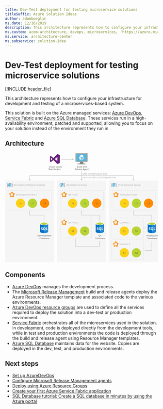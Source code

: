 ```yaml
---
title: Dev-Test deployment for testing microservice solutions
titleSuffix: Azure Solution Ideas
author: adamboeglin
ms.date: 12/16/2019
description: This architecture represents how to configure your infrastructure for development and testing of a microservices-based system.
ms.custom: acom-architecture, devops, microservices, 'https://azure.microsoft.com/solutions/architecture/dev-test-microservice/'
ms.service: architecture-center
ms.subservice: solution-idea
---
```


# Dev-Test deployment for testing microservice solutions

[!INCLUDE [header_file](../header.md)]

This architecture represents how to configure your infrastructure for development and testing of a microservices-based system.

This solution is built on the Azure managed services: [Azure DevOps](https://azure.microsoft.com/services/devops), [Service Fabric](https://azure.microsoft.com/services/service-fabric) and [Azure SQL Database](https://azure.microsoft.com/services/sql-database). These services run in a high-availability environment, patched and supported, allowing you to focus on your solution instead of the environment they run in.

## Architecture

<!-- markdownlint-disable MD033 -->
<!-- cSpell:ignore viewbox segoe semibold dasharray linecap miterlimit tspan evenodd -->

<svg class="architecture-diagram" aria-labelledby="dev-test-microservice" height="591.775" viewbox="0 0 825.046 591.775"  xmlns="http://www.w3.org/2000/svg">
    <path fill="#ededed" opacity=".5" d="M280.048 150.108h265.376v441.667H280.048zM559.67 150.108h265.376v441.667H559.67z"/>
    <path fill="none" stroke="#b5b5b5" stroke-miterlimit="10" stroke-width="1.643" d="M303.888 35.631h60.759"/>
    <path fill="#b5b5b5" d="M363.448 39.726l7.093-4.095-7.093-4.096v8.191z"/>
    <path fill="#ededed" opacity=".5" d="M0 150.108h265.376v441.667H0z"/>
    <path fill="none" stroke="#b5b5b5" stroke-miterlimit="10" stroke-width="1.643" d="M132.688 144.712V123.65h559.67v21.062"/>
    <path fill="#b5b5b5" d="M136.783 143.514l-4.095 7.092-4.096-7.092h8.191zM688.263 143.514l4.095 7.092 4.096-7.092h-8.191z"/>
    <path fill="none" stroke="#b5b5b5" stroke-miterlimit="10" stroke-width="1.643" d="M510.333 476.825v28.955H378.76v-42.955M792.591 476.825v50.95h-38.855"/>
    <text fill="#5d5d5d" font-family="SegoeUI, Segoe UI" font-size="12" opacity=".5" transform="translate(417.371 117.651)">
        ARM Infrastructure and<tspan x="0" y="20">Service Fabric Code Deployment</tspan>
    </text>
    <path fill="none" stroke="#b5b5b5" stroke-miterlimit="10" stroke-width="1.643" d="M412.867 100.775v43.439"/>
    <path fill="#b5b5b5" d="M408.771 143.015l4.096 7.093 4.095-7.093h-8.191z"/>
    <g fill="none" stroke="#b5b5b5" stroke-miterlimit="10" stroke-width="1.643" opacity=".5">
        <path d="M810.736 306.951v3h-3"/>
        <path stroke-dasharray="6.159 6.159" d="M801.577 309.951H582.92"/>
        <path d="M579.841 309.951h-3v-3"/>
        <path stroke-dasharray="5.971 5.971" d="M576.841 300.979v-92.552"/>
        <path d="M576.841 205.441v-3h3"/>
        <path stroke-dasharray="6.159 6.159" d="M586 202.441h218.657"/>
        <path d="M807.736 202.441h3v3"/>
        <path stroke-dasharray="5.971 5.971" d="M810.736 211.412v92.553"/>
    </g>
    <circle cx="644.432" cy="272.873" fill="#fcd116" r="24.849"/>
    <text fill="#505050" font-family="SegoeUI, Segoe UI" font-size="12" transform="translate(638.4 277.915)">
        S1
    </text>
    <circle cx="709.42" cy="272.873" fill="#b8d432" r="24.849"/>
    <text fill="#505050" font-family="SegoeUI, Segoe UI" font-size="12" transform="translate(703.384 277.915)">
        S2
    </text>
    <circle cx="774.407" cy="272.873" fill="#ff8c00" r="24.849"/>
    <text fill="#505050" font-family="SegoeUI, Segoe UI" font-size="12" transform="translate(768.371 277.915)">
        S3
    </text>
    <g fill="none" stroke="#b5b5b5" stroke-miterlimit="10" stroke-width="1.643" opacity=".5">
        <path d="M531.126 306.951v3h-3"/>
        <path stroke-dasharray="6.159 6.159" d="M521.967 309.951H303.311"/>
        <path d="M300.231 309.951h-3v-3"/>
        <path stroke-dasharray="5.971 5.971" d="M297.231 300.979v-92.552"/>
        <path d="M297.231 205.441v-3h3"/>
        <path stroke-dasharray="6.159 6.159" d="M306.39 202.441h218.657"/>
        <path d="M528.126 202.441h3v3"/>
        <path stroke-dasharray="5.971 5.971" d="M531.126 211.412v92.553"/>
    </g>
    <circle cx="364.823" cy="272.873" fill="#fcd116" r="24.849"/>
    <text fill="#505050" font-family="SegoeUI, Segoe UI" font-size="12" transform="translate(358.791 277.915)">
        S1
    </text>
    <circle cx="429.81" cy="272.873" fill="#b8d432" r="24.849"/>
    <text fill="#505050" font-family="SegoeUI, Segoe UI" font-size="12" transform="translate(423.774 277.915)">
        S2
    </text>
    <circle cx="494.797" cy="272.873" fill="#ff8c00" r="24.849"/>
    <text fill="#505050" font-family="SegoeUI, Segoe UI" font-size="12" transform="translate(488.761 277.915)">
        S3
    </text>
    <g fill="none" stroke="#b5b5b5" stroke-miterlimit="10" stroke-width="1.643" opacity=".5">
        <path d="M467.126 456.951v3h-3"/>
        <path stroke-dasharray="6.07 6.07" d="M458.056 459.951h-154.79"/>
        <path d="M300.231 459.951h-3v-3"/>
        <path stroke-dasharray="5.971 5.971" d="M297.231 450.979v-92.552"/>
        <path d="M297.231 355.441v-3h3"/>
        <path stroke-dasharray="6.07 6.07" d="M306.301 352.441h154.79"/>
        <path d="M464.126 352.441h3v3"/>
        <path stroke-dasharray="5.971 5.971" d="M467.126 361.412v92.553"/>
    </g>
    <circle cx="364.823" cy="422.873" fill="#fcd116" r="24.849"/>
    <text fill="#505050" font-family="SegoeUI, Segoe UI" font-size="12" transform="translate(358.791 427.915)">
        S1
    </text>
    <circle cx="429.81" cy="422.873" fill="#b8d432" r="24.849"/>
    <text fill="#505050" font-family="SegoeUI, Segoe UI" font-size="12" transform="translate(423.774 427.915)">
        S2
    </text>
    <g fill="none" stroke="#b5b5b5" stroke-miterlimit="10" stroke-width="1.643" opacity=".5">
        <path d="M745.965 456.951v3h-3"/>
        <path stroke-dasharray="6.07 6.07" d="M736.895 459.951h-154.79"/>
        <path d="M579.07 459.951h-3v-3"/>
        <path stroke-dasharray="5.971 5.971" d="M576.07 450.979v-92.552"/>
        <path d="M576.07 355.441v-3h3"/>
        <path stroke-dasharray="6.07 6.07" d="M585.14 352.441h154.79"/>
        <path d="M742.965 352.441h3v3"/>
        <path stroke-dasharray="5.971 5.971" d="M745.965 361.412v92.553"/>
    </g>
    <circle cx="643.661" cy="422.873" fill="#fcd116" r="24.849"/>
    <text fill="#505050" font-family="SegoeUI, Segoe UI" font-size="12" transform="translate(637.629 427.915)">
        S1
    </text>
    <circle cx="708.649" cy="422.873" fill="#b8d432" r="24.849"/>
    <text fill="#505050" font-family="SegoeUI, Segoe UI" font-size="12" transform="translate(702.613 427.915)">
        S2
    </text>
    <g fill="none" stroke="#b5b5b5" stroke-miterlimit="10" stroke-width="1.643" opacity=".5">
        <path d="M745.965 574.529v3h-3"/>
        <path stroke-dasharray="6.07 6.07" d="M736.895 577.529h-154.79"/>
        <path d="M579.07 577.529h-3v-3"/>
        <path stroke-dasharray="5.971 5.971" d="M576.07 568.558v-92.552"/>
        <path d="M576.07 473.02v-3h3"/>
        <path stroke-dasharray="6.07 6.07" d="M585.14 470.02h154.79"/>
        <path d="M742.965 470.02h3v3"/>
        <path stroke-dasharray="5.971 5.971" d="M745.965 478.991v92.553"/>
    </g>
    <circle cx="643.661" cy="540.452" fill="#fcd116" r="24.849"/>
    <text fill="#505050" font-family="SegoeUI, Segoe UI" font-size="12" transform="translate(637.629 545.494)">
        S1
    </text>
    <circle cx="708.649" cy="540.452" fill="#b8d432" r="24.849"/>
    <text fill="#505050" font-family="SegoeUI, Segoe UI" font-size="12" transform="translate(702.613 545.494)">
        S2
    </text>
    <g fill="none" stroke="#b5b5b5" stroke-miterlimit="10" stroke-width="1.643" opacity=".5">
        <path d="M249.517 306.951v3h-3"/>
        <path stroke-dasharray="6.159 6.159" d="M240.357 309.951H21.701"/>
        <path d="M18.621 309.951h-3v-3"/>
        <path stroke-dasharray="5.971 5.971" d="M15.621 300.979v-92.552"/>
        <path d="M15.621 205.441v-3h3"/>
        <path stroke-dasharray="6.159 6.159" d="M24.781 202.441h218.656"/>
        <path d="M246.517 202.441h3v3"/>
        <path stroke-dasharray="5.971 5.971" d="M249.517 211.412v92.553"/>
    </g>
    <circle cx="83.213" cy="272.873" fill="#fcd116" r="24.849"/>
    <text fill="#505050" font-family="SegoeUI, Segoe UI" font-size="12" transform="translate(77.181 277.915)">
        S1
    </text>
    <circle cx="148.2" cy="272.873" fill="#b8d432" r="24.849"/>
    <text fill="#505050" font-family="SegoeUI, Segoe UI" font-size="12" transform="translate(142.164 277.915)">
        S2
    </text>
    <circle cx="213.187" cy="272.873" fill="#ff8c00" r="24.849"/>
    <text fill="#505050" font-family="SegoeUI, Segoe UI" font-size="12" transform="translate(207.151 277.915)">
        S3
    </text>
    <path fill="none" stroke="#b5b5b5" stroke-miterlimit="10" stroke-width="1.643" d="M132.044 312.086v24.998h78.27v28.741M413.066 312.086v24.998h98.27v28.741M694.087 312.086v24.998h98.271v28.741M745.965 405.379h17.771"/>
    <g>
        <text fill="#5d5d5d" font-family="SegoeUI, Segoe UI" font-size="12" transform="translate(236.464 79.655)">
            Visual Studio<tspan letter-spacing="-.098em" x="-2.558" y="14.4">Team Services</tspan>
        </text>
        <path d="M268.022 34.076l14.214-11v21.996zm-20.651 8.046V26.03l8.046 8.046zm34.865-34.865l-21.187 21.187-13.677-10.459-5.364 2.682v26.818l5.364 2.682 13.678-10.459 21.187 21.187 13.409-5.364v-42.91z" fill="#68217a"/>
    </g>
    <g>
        <text fill="#5d5d5d" font-family="SegoeUI, Segoe UI" font-size="12" transform="translate(388.172 79.655)">
            Build and<tspan letter-spacing="-.029em" x="-12.592" y="14.4">Release Agent</tspan>
        </text>
        <path d="M422.363 49.911h-18.016c2.165 7.643-.743 8.739-13.483 8.739v4h43.32v-4c-12.74 0-13.989-1.092-11.821-8.739" fill="#7a7a7a"/>
        <path d="M441.648 1.5H383a3.747 3.747 0 00-3.6 3.773v40.9a3.726 3.726 0 003.6 3.741h58.652a4.094 4.094 0 004-3.741v-40.9a4.109 4.109 0 00-4-3.773" fill="#a0a1a2"/>
        <path d="M441.689 1.5H383a3.746 3.746 0 00-3.6 3.773v40.9a3.727 3.727 0 003.6 3.742h1.4z" fill="#fff" opacity=".2" style="isolation:isolate"/>
        <path fill="#59b4d9" d="M440.479 6.599v38.217h-56.062V6.599h56.062z"/>
        <path fill="#59b4d9" d="M384.417 44.816h.077V6.6l51.255-.077h.002l-51.334.077v38.216z"/>
        <path fill="#a0a1a2" d="M390.864 58.649h43.32v4.003h-43.32z"/>
        <path d="M413.209 4.276a.94.94 0 11-.941-.941.941.941 0 01.941.941" fill="#b8d432"/>
        <path d="M413.246 24.549a.368.368 0 01-.178-.05L401.4 17.764a.359.359 0 01-.175-.306.353.353 0 01.175-.3l11.6-6.69a.355.355 0 01.349 0l11.67 6.737a.354.354 0 010 .61L413.425 24.5a.357.357 0 01-.179.05" fill="#fff"/>
        <path d="M411.57 40.916a.333.333 0 01-.178-.048l-11.632-6.712a.345.345 0 01-.18-.306V20.379a.358.358 0 01.535-.306l11.63 6.71a.37.37 0 01.172.309v13.471a.36.36 0 01-.172.306.371.371 0 01-.176.048" fill="#fff" opacity=".7" style="isolation:isolate"/>
        <path d="M414.863 40.916a.381.381 0 01-.183-.048.359.359 0 01-.171-.306V27.176a.366.366 0 01.171-.306l11.63-6.71a.345.345 0 01.35 0 .349.349 0 01.179.3v13.39a.346.346 0 01-.179.306l-11.626 6.713a.313.313 0 01-.171.048" fill="#fff" opacity=".4" style="isolation:isolate"/>
    </g>
    <g>
        <text fill="#5d5d5d" font-family="SegoeUI, Segoe UI" font-size="12" opacity=".5" transform="translate(46.642 179.128)">
            Development Resource Group
        </text>
        <path d="M25.761 173.849a.233.233 0 01-.12-.035l-8-4.614a.242.242 0 01-.121-.211.238.238 0 01.121-.208l7.949-4.581a.246.246 0 01.24 0l8 4.617a.242.242 0 010 .418l-7.946 4.583a.238.238 0 01-.121.034" fill="#3999c6"/>
        <path d="M24.612 185.066a.241.241 0 01-.123-.032l-7.97-4.6a.237.237 0 01-.123-.21v-9.231a.245.245 0 01.123-.211.252.252 0 01.243 0l7.969 4.6a.245.245 0 01.118.21v9.233a.238.238 0 01-.238.242M26.867 185.066a.257.257 0 01-.123-.032.241.241 0 01-.12-.21v-9.173a.246.246 0 01.12-.21l7.968-4.6a.249.249 0 01.243 0 .246.246 0 01.12.209v9.173a.243.243 0 01-.12.21l-7.971 4.6a.218.218 0 01-.118.032" fill="#59b4d9"/>
        <path d="M26.867 185.066a.257.257 0 01-.123-.032.241.241 0 01-.12-.21v-9.173a.246.246 0 01.12-.21l7.968-4.6a.249.249 0 01.243 0 .246.246 0 01.12.209v9.173a.243.243 0 01-.12.21l-7.971 4.6a.218.218 0 01-.118.032" fill="#fff" opacity=".5" style="isolation:isolate"/>
        <path d="M17.343 186.091a.788.788 0 01-.395-.106l-3.72-2.148a2.288 2.288 0 01-1.08-1.871V168.29a2.286 2.286 0 011.08-1.87l3.72-2.148a.791.791 0 01.791 1.369l-3.72 2.148a.761.761 0 00-.289.5v13.677a.759.759 0 00.289.5l3.72 2.148a.791.791 0 01-.4 1.476zM34.129 164.165a.788.788 0 01.395.106l3.72 2.148a2.288 2.288 0 011.08 1.871v13.677a2.286 2.286 0 01-1.08 1.87l-3.72 2.148a.791.791 0 11-.791-1.369l3.72-2.148a.761.761 0 00.289-.5V168.29a.759.759 0 00-.289-.5l-3.72-2.148a.791.791 0 01.4-1.476z" fill="#7a7a7a"/>
    </g>
    <g>
        <text fill="#5d5d5d" font-family="SegoeUI, Segoe UI" font-size="12" opacity=".5" transform="translate(331.431 179.128)">
            QA Resource Group
        </text>
        <path d="M308.778 173.849a.233.233 0 01-.12-.035l-8-4.614a.242.242 0 01-.121-.211.238.238 0 01.121-.208l7.944-4.584a.246.246 0 01.24 0l8 4.617a.242.242 0 010 .418l-7.946 4.583a.238.238 0 01-.121.034" fill="#3999c6"/>
        <path d="M307.629 185.066a.241.241 0 01-.123-.032l-7.97-4.6a.237.237 0 01-.123-.21v-9.231a.245.245 0 01.123-.211.252.252 0 01.243 0l7.969 4.6a.245.245 0 01.118.21v9.233a.238.238 0 01-.238.242M309.884 185.066a.257.257 0 01-.123-.032.241.241 0 01-.12-.21v-9.173a.246.246 0 01.12-.21l7.968-4.6a.249.249 0 01.243 0 .246.246 0 01.12.209v9.173a.243.243 0 01-.12.21l-7.971 4.6a.218.218 0 01-.118.032" fill="#59b4d9"/>
        <path d="M309.884 185.066a.257.257 0 01-.123-.032.241.241 0 01-.12-.21v-9.173a.246.246 0 01.12-.21l7.968-4.6a.249.249 0 01.243 0 .246.246 0 01.12.209v9.173a.243.243 0 01-.12.21l-7.971 4.6a.218.218 0 01-.118.032" fill="#fff" opacity=".5" style="isolation:isolate"/>
        <path d="M300.36 186.091a.788.788 0 01-.395-.106l-3.72-2.148a2.288 2.288 0 01-1.08-1.871V168.29a2.286 2.286 0 011.08-1.87l3.72-2.148a.791.791 0 01.791 1.369l-3.72 2.148a.761.761 0 00-.289.5v13.677a.759.759 0 00.289.5l3.72 2.148a.791.791 0 01-.4 1.476zM317.145 164.165a.788.788 0 01.395.106l3.72 2.148a2.288 2.288 0 011.08 1.871v13.677a2.286 2.286 0 01-1.08 1.87l-3.72 2.148a.791.791 0 11-.791-1.369l3.72-2.148a.761.761 0 00.289-.5V168.29a.759.759 0 00-.289-.5l-3.72-2.148a.791.791 0 01.4-1.476z" fill="#7a7a7a"/>
    </g>
    <g>
        <text fill="#5d5d5d" font-family="SegoeUI, Segoe UI" font-size="12" opacity=".5" transform="translate(610.437 179.128)">
            Prod Resource Group
        </text>
        <path d="M587.991 173.849a.233.233 0 01-.12-.035l-8-4.614a.242.242 0 01-.121-.211.238.238 0 01.121-.208l7.944-4.584a.246.246 0 01.24 0l8 4.617a.242.242 0 010 .418l-7.946 4.583a.238.238 0 01-.121.034" fill="#3999c6"/>
        <path d="M586.841 185.066a.241.241 0 01-.123-.032l-7.97-4.6a.237.237 0 01-.123-.21v-9.231a.245.245 0 01.123-.211.252.252 0 01.243 0l7.969 4.6a.245.245 0 01.118.21v9.233a.238.238 0 01-.238.242M589.1 185.066a.257.257 0 01-.123-.032.241.241 0 01-.12-.21v-9.173a.246.246 0 01.12-.21l7.968-4.6a.249.249 0 01.243 0 .246.246 0 01.12.209v9.173a.243.243 0 01-.12.21l-7.971 4.6a.218.218 0 01-.118.032" fill="#59b4d9"/>
        <path d="M589.1 185.066a.257.257 0 01-.123-.032.241.241 0 01-.12-.21v-9.173a.246.246 0 01.12-.21l7.968-4.6a.249.249 0 01.243 0 .246.246 0 01.12.209v9.173a.243.243 0 01-.12.21l-7.971 4.6a.218.218 0 01-.118.032" fill="#fff" opacity=".5" style="isolation:isolate"/>
        <path d="M579.572 186.091a.788.788 0 01-.395-.106l-3.72-2.148a2.288 2.288 0 01-1.08-1.871V168.29a2.286 2.286 0 011.08-1.87l3.72-2.148a.791.791 0 01.791 1.369l-3.72 2.148a.761.761 0 00-.289.5v13.677a.759.759 0 00.289.5l3.72 2.148a.791.791 0 01-.4 1.476zM596.358 164.165a.788.788 0 01.395.106l3.72 2.148a2.288 2.288 0 011.08 1.871v13.677a2.286 2.286 0 01-1.08 1.87l-3.72 2.148a.791.791 0 01-.791-1.369l3.72-2.148a.761.761 0 00.289-.5V168.29a.759.759 0 00-.289-.5l-3.72-2.148a.791.791 0 01.4-1.476z" fill="#7a7a7a"/>
    </g>
    <g>
        <path d="M187.993 383.161v43c0 4.465 9.994 8.085 22.321 8.085v-51.09z" fill="#0072c6"/>
        <path d="M210.008 434.249h.306c12.327 0 22.321-3.618 22.321-8.084v-43h-22.627z" fill="#0072c6"/>
        <path d="M210.008 434.249h.306c12.327 0 22.321-3.618 22.321-8.084v-43h-22.627z" fill="#fff" opacity=".15" style="isolation:isolate"/>
        <path d="M232.636 383.161c0 4.465-9.994 8.084-22.321 8.084s-22.321-3.619-22.321-8.084 9.994-8.084 22.321-8.084 22.321 3.619 22.321 8.084" fill="#fff"/>
        <path d="M228.072 382.695c0 2.947-7.95 5.334-17.758 5.334s-17.759-2.387-17.759-5.334 7.952-5.334 17.759-5.334 17.758 2.388 17.758 5.334" fill="#7fba00"/>
        <path d="M224.352 385.954c2.325-.9 3.722-2.03 3.722-3.257 0-2.947-7.95-5.335-17.759-5.335s-17.758 2.388-17.758 5.335c0 1.227 1.4 2.356 3.722 3.257 3.246-1.26 8.32-2.073 14.036-2.073s10.788.813 14.037 2.073" fill="#b8d432"/>
        <path d="M203.225 413.012a3.666 3.666 0 01-1.454 3.1 6.52 6.52 0 01-4.017 1.1 7.641 7.641 0 01-3.645-.786v-3.144a5.624 5.624 0 003.723 1.435 2.533 2.533 0 001.518-.393 1.23 1.23 0 00.536-1.042 1.458 1.458 0 00-.516-1.11 9.475 9.475 0 00-2.1-1.218q-3.223-1.511-3.223-4.125a3.724 3.724 0 011.405-3.04 5.732 5.732 0 013.732-1.144 9.325 9.325 0 013.419.541v2.937a5.572 5.572 0 00-3.242-.982 2.4 2.4 0 00-1.443.387 1.222 1.222 0 00-.53 1.036 1.48 1.48 0 00.428 1.1 6.913 6.913 0 001.753 1.056 8.686 8.686 0 012.815 1.9 3.531 3.531 0 01.841 2.392zM218.382 409.83a8.037 8.037 0 01-1.13 4.312 6.03 6.03 0 01-3.182 2.564l4.086 3.782h-4.126l-2.918-3.271a6.841 6.841 0 01-3.385-.992 6.217 6.217 0 01-2.327-2.525 7.763 7.763 0 01-.821-3.581 8.37 8.37 0 01.888-3.9 6.315 6.315 0 012.5-2.638 7.3 7.3 0 013.694-.923 6.8 6.8 0 013.482.894 6.1 6.1 0 012.387 2.544 8.041 8.041 0 01.852 3.734zm-3.339.177a5.511 5.511 0 00-.934-3.385 3.021 3.021 0 00-2.554-1.243 3.207 3.207 0 00-2.643 1.247 6.063 6.063 0 00-.02 6.615 3.126 3.126 0 002.583 1.233 3.168 3.168 0 002.6-1.193 5.063 5.063 0 00.967-3.274zM229.099 416.972h-8.389v-14.086h3.172v11.512h5.217v2.574z" fill="#fff"/>
        <text fill="#5d5d5d" font-family="SegoeUI, Segoe UI" font-size="12" transform="translate(174.894 451.739)">
            Development<tspan x="10.978" y="14.4">Database</tspan>
        </text>
    </g>
    <g>
        <path d="M489.015 383.161v43c0 4.465 9.994 8.085 22.321 8.085v-51.09z" fill="#0072c6"/>
        <path d="M511.03 434.249h.306c12.327 0 22.321-3.618 22.321-8.084v-43H511.03z" fill="#0072c6"/>
        <path d="M511.03 434.249h.306c12.327 0 22.321-3.618 22.321-8.084v-43H511.03z" fill="#fff" opacity=".15" style="isolation:isolate"/>
        <path d="M533.657 383.161c0 4.465-9.994 8.084-22.321 8.084s-22.321-3.619-22.321-8.084 9.994-8.084 22.321-8.084 22.321 3.619 22.321 8.084" fill="#fff"/>
        <path d="M529.094 382.695c0 2.947-7.95 5.334-17.758 5.334s-17.759-2.387-17.759-5.334 7.952-5.334 17.759-5.334 17.758 2.388 17.758 5.334" fill="#7fba00"/>
        <path d="M525.373 385.954c2.325-.9 3.722-2.03 3.722-3.257 0-2.947-7.95-5.335-17.759-5.335s-17.758 2.388-17.758 5.335c0 1.227 1.4 2.356 3.722 3.257 3.246-1.26 8.32-2.073 14.036-2.073s10.788.813 14.037 2.073" fill="#b8d432"/>
        <path d="M504.247 413.012a3.666 3.666 0 01-1.454 3.1 6.52 6.52 0 01-4.017 1.1 7.641 7.641 0 01-3.645-.786v-3.144a5.624 5.624 0 003.723 1.435 2.533 2.533 0 001.518-.393 1.23 1.23 0 00.536-1.042 1.458 1.458 0 00-.516-1.11 9.475 9.475 0 00-2.1-1.218q-3.223-1.511-3.223-4.125a3.724 3.724 0 011.405-3.04 5.732 5.732 0 013.732-1.144 9.325 9.325 0 013.419.541v2.937a5.572 5.572 0 00-3.242-.982 2.4 2.4 0 00-1.443.387 1.222 1.222 0 00-.53 1.036 1.48 1.48 0 00.428 1.1 6.913 6.913 0 001.753 1.056 8.686 8.686 0 012.815 1.9 3.531 3.531 0 01.841 2.392zM519.4 409.83a8.037 8.037 0 01-1.13 4.312 6.03 6.03 0 01-3.182 2.564l4.086 3.782h-4.125l-2.918-3.271a6.841 6.841 0 01-3.385-.992 6.217 6.217 0 01-2.328-2.529 7.763 7.763 0 01-.821-3.581 8.37 8.37 0 01.888-3.9 6.315 6.315 0 012.5-2.638 7.3 7.3 0 013.694-.923 6.8 6.8 0 013.482.894 6.1 6.1 0 012.387 2.544 8.041 8.041 0 01.852 3.738zm-3.339.177a5.511 5.511 0 00-.934-3.385 3.021 3.021 0 00-2.554-1.243 3.207 3.207 0 00-2.643 1.247 6.063 6.063 0 00-.02 6.615 3.126 3.126 0 002.583 1.233 3.168 3.168 0 002.6-1.193 5.063 5.063 0 00.971-3.274zM530.12 416.972h-8.388v-14.086h3.172v11.512h5.216v2.574z" fill="#fff"/>
        <text fill="#5d5d5d" font-family="SegoeUI, Segoe UI" font-size="12" transform="translate(503.256 451.739)">
            QA<tspan x="-16.362" y="14.4">Database</tspan>
        </text>
    </g>
    <g>
        <path d="M770.037 383.161v43c0 4.465 9.994 8.085 22.321 8.085v-51.09z" fill="#0072c6"/>
        <path d="M792.052 434.249h.306c12.327 0 22.321-3.618 22.321-8.084v-43h-22.627z" fill="#0072c6"/>
        <path d="M792.052 434.249h.306c12.327 0 22.321-3.618 22.321-8.084v-43h-22.627z" fill="#fff" opacity=".15" style="isolation:isolate"/>
        <path d="M814.679 383.161c0 4.465-9.994 8.084-22.321 8.084s-22.321-3.619-22.321-8.084 9.994-8.084 22.321-8.084 22.321 3.619 22.321 8.084" fill="#fff"/>
        <path d="M810.115 382.695c0 2.947-7.95 5.334-17.758 5.334s-17.759-2.387-17.759-5.334 7.952-5.334 17.759-5.334 17.758 2.388 17.758 5.334" fill="#7fba00"/>
        <path d="M806.395 385.954c2.325-.9 3.722-2.03 3.722-3.257 0-2.947-7.95-5.335-17.759-5.335S774.6 379.75 774.6 382.7c0 1.227 1.4 2.356 3.722 3.257 3.246-1.26 8.32-2.073 14.036-2.073s10.788.813 14.037 2.073" fill="#b8d432"/>
        <path d="M785.268 413.012a3.666 3.666 0 01-1.454 3.1 6.52 6.52 0 01-4.017 1.1 7.641 7.641 0 01-3.645-.786v-3.144a5.624 5.624 0 003.723 1.435 2.533 2.533 0 001.518-.393 1.23 1.23 0 00.536-1.042 1.458 1.458 0 00-.516-1.11 9.475 9.475 0 00-2.1-1.218q-3.223-1.511-3.223-4.125a3.724 3.724 0 011.405-3.04 5.732 5.732 0 013.732-1.144 9.325 9.325 0 013.419.541v2.937a5.572 5.572 0 00-3.242-.982 2.4 2.4 0 00-1.443.387 1.222 1.222 0 00-.53 1.036 1.48 1.48 0 00.428 1.1 6.913 6.913 0 001.753 1.056 8.686 8.686 0 012.815 1.9 3.531 3.531 0 01.841 2.392zM800.425 409.83a8.037 8.037 0 01-1.13 4.312 6.03 6.03 0 01-3.182 2.564l4.086 3.782h-4.125l-2.918-3.271a6.841 6.841 0 01-3.385-.992 6.217 6.217 0 01-2.328-2.529 7.763 7.763 0 01-.821-3.581 8.37 8.37 0 01.888-3.9 6.315 6.315 0 012.5-2.638 7.3 7.3 0 013.694-.923 6.8 6.8 0 013.482.894 6.1 6.1 0 012.387 2.544 8.041 8.041 0 01.852 3.738zm-3.339.177a5.511 5.511 0 00-.934-3.385 3.021 3.021 0 00-2.554-1.243 3.207 3.207 0 00-2.643 1.247 6.063 6.063 0 00-.02 6.615 3.126 3.126 0 002.583 1.233 3.168 3.168 0 002.6-1.193 5.063 5.063 0 00.968-3.274zM811.142 416.972h-8.389v-14.086h3.173v11.512h5.216v2.574z" fill="#fff"/>
        <text fill="#5d5d5d" font-family="SegoeUI, Segoe UI" font-size="12" transform="translate(763.465 451.739)">
            Production<tspan x="4.45" y="14.4">Database</tspan>
        </text>
    </g>
    <g>
        <text fill="#5d5d5d" font-family="SegoeUI, Segoe UI" font-size="12" opacity=".5" transform="translate(58.218 230.767)">
            Development Host 1
        </text>
        <path d="M36.8 216.152l9.264 7.691-3.124 10.586H30.463l-2.945-10.569 9.285-7.708m0-3.279l-12.154 10.09 3.9 13.988h16.28l4.128-13.988-12.157-10.09z" fill="#dd5900"/>
        <path d="M36.805 210.587a4.586 4.586 0 11-4.586 4.587 4.587 4.587 0 014.586-4.587zM46.9 218.383a4.586 4.586 0 11-4.587 4.586 4.586 4.586 0 014.587-4.586zM43.455 230.767a4.586 4.586 0 11-4.586 4.586 4.586 4.586 0 014.586-4.586zM30.149 230.767a4.586 4.586 0 11-4.587 4.586 4.586 4.586 0 014.587-4.586zM26.716 218.383a4.586 4.586 0 11-4.587 4.587 4.586 4.586 0 014.587-4.587z" fill="#ff8c00"/>
        <path d="M30.967 239.866l1.869-8.229a4.59 4.59 0 00-3.378-.817l-1-3.6a4.587 4.587 0 002.434-6.152l2.919-2.423a4.585 4.585 0 001.765.95l2.028-8.934a4.54 4.54 0 00-.794-.07 4.588 4.588 0 00-4.386 5.926l-3.171 2.633a4.586 4.586 0 10-3.339 8.338l1.229 4.411a4.585 4.585 0 003.011 8.044 4.692 4.692 0 00.813-.077z" fill="#fff" opacity=".25" style="isolation:isolate"/>
    </g>
    <g>
        <text fill="#5d5d5d" font-family="SegoeUI, Segoe UI" font-size="12" opacity=".5" transform="translate(339.828 230.767)">
            QA Host 1
        </text>
        <path d="M318.413 216.152l9.264 7.691-3.124 10.586h-12.48l-2.945-10.569 9.285-7.708m0-3.279l-12.154 10.09 3.9 13.988h16.281l4.128-13.988-12.154-10.09z" fill="#dd5900"/>
        <path d="M318.415 210.587a4.586 4.586 0 11-4.586 4.587 4.587 4.587 0 014.586-4.587zM328.505 218.383a4.586 4.586 0 11-4.587 4.586 4.586 4.586 0 014.587-4.586zM325.065 230.767a4.586 4.586 0 11-4.586 4.586 4.586 4.586 0 014.586-4.586zM311.759 230.767a4.586 4.586 0 11-4.587 4.586 4.586 4.586 0 014.587-4.586zM308.325 218.383a4.586 4.586 0 11-4.587 4.587 4.586 4.586 0 014.587-4.587z" fill="#ff8c00"/>
        <path d="M312.577 239.866l1.869-8.229a4.59 4.59 0 00-3.378-.817l-1-3.6a4.587 4.587 0 002.434-6.152l2.919-2.423a4.585 4.585 0 001.765.95l2.028-8.934a4.54 4.54 0 00-.794-.07 4.588 4.588 0 00-4.386 5.926l-3.171 2.633a4.586 4.586 0 10-3.339 8.338l1.229 4.411a4.585 4.585 0 003.011 8.044 4.692 4.692 0 00.813-.077z" fill="#fff" opacity=".25" style="isolation:isolate"/>
    </g>
    <g>
        <text fill="#5d5d5d" font-family="SegoeUI, Segoe UI" font-size="12" opacity=".5" transform="translate(339.828 380.767)">
            QA Host 2
        </text>
        <path d="M318.413 366.152l9.264 7.691-3.124 10.586h-12.48l-2.945-10.569 9.285-7.708m0-3.279l-12.154 10.09 3.9 13.988h16.281l4.128-13.988-12.154-10.09z" fill="#dd5900"/>
        <path d="M318.415 360.587a4.586 4.586 0 11-4.586 4.587 4.587 4.587 0 014.586-4.587zM328.505 368.383a4.586 4.586 0 11-4.587 4.586 4.586 4.586 0 014.587-4.586zM325.065 380.767a4.586 4.586 0 11-4.586 4.586 4.586 4.586 0 014.586-4.586zM311.759 380.767a4.586 4.586 0 11-4.587 4.586 4.586 4.586 0 014.587-4.586zM308.325 368.383a4.586 4.586 0 11-4.587 4.587 4.586 4.586 0 014.587-4.587z" fill="#ff8c00"/>
        <path d="M312.577 389.866l1.869-8.229a4.59 4.59 0 00-3.378-.817l-1-3.6a4.587 4.587 0 002.434-6.152l2.919-2.423a4.585 4.585 0 001.765.95l2.028-8.934a4.54 4.54 0 00-.794-.07 4.588 4.588 0 00-4.386 5.926l-3.171 2.633a4.586 4.586 0 10-3.339 8.338l1.229 4.411a4.585 4.585 0 003.011 8.044 4.692 4.692 0 00.813-.077z" fill="#fff" opacity=".25" style="isolation:isolate"/>
    </g>
    <g>
        <text fill="#5d5d5d" font-family="SegoeUI, Segoe UI" font-size="12" opacity=".5" transform="translate(618.666 380.767)">
            QA Host 2
        </text>
        <path d="M597.251 366.152l9.264 7.691-3.124 10.586h-12.479l-2.945-10.569 9.285-7.708m0-3.279l-12.152 10.09 3.9 13.988h16.281l4.128-13.988-12.154-10.09z" fill="#dd5900"/>
        <path d="M597.254 360.587a4.586 4.586 0 11-4.586 4.587 4.587 4.587 0 014.586-4.587zM607.344 368.383a4.586 4.586 0 11-4.587 4.586 4.586 4.586 0 014.587-4.586zM603.9 380.767a4.586 4.586 0 11-4.586 4.586 4.586 4.586 0 014.586-4.586zM590.6 380.767a4.586 4.586 0 11-4.587 4.586 4.586 4.586 0 014.587-4.586zM587.164 368.383a4.586 4.586 0 11-4.587 4.587 4.586 4.586 0 014.587-4.587z" fill="#ff8c00"/>
        <path d="M591.416 389.866l1.869-8.229a4.59 4.59 0 00-3.378-.817l-1-3.6a4.587 4.587 0 002.434-6.152l2.919-2.423a4.585 4.585 0 001.765.95l2.028-8.934a4.54 4.54 0 00-.794-.07 4.588 4.588 0 00-4.386 5.926l-3.171 2.633a4.586 4.586 0 10-3.339 8.338l1.229 4.411a4.585 4.585 0 003.011 8.044 4.692 4.692 0 00.813-.077z" fill="#fff" opacity=".25" style="isolation:isolate"/>
    </g>
    <g>
        <text fill="#5d5d5d" font-family="SegoeUI, Segoe UI" font-size="12" opacity=".5" transform="translate(618.666 498.346)">
            QA Host 3
        </text>
        <path d="M597.251 483.731l9.264 7.691-3.124 10.586h-12.479l-2.945-10.569 9.285-7.708m0-3.279l-12.152 10.09 3.9 13.988h16.281l4.128-13.988-12.154-10.09z" fill="#dd5900"/>
        <path d="M597.254 478.166a4.586 4.586 0 11-4.586 4.587 4.587 4.587 0 014.586-4.587zM607.344 485.962a4.586 4.586 0 11-4.587 4.586 4.586 4.586 0 014.587-4.586zM603.9 498.345a4.586 4.586 0 11-4.586 4.586 4.586 4.586 0 014.586-4.586zM590.6 498.345a4.586 4.586 0 11-4.587 4.586 4.586 4.586 0 014.587-4.586zM587.164 485.962a4.586 4.586 0 11-4.587 4.587 4.586 4.586 0 014.587-4.587z" fill="#ff8c00"/>
        <path d="M591.416 507.445l1.869-8.229a4.59 4.59 0 00-3.378-.817l-1-3.6a4.587 4.587 0 002.434-6.152l2.919-2.423a4.585 4.585 0 001.765.95l2.028-8.934a4.54 4.54 0 00-.794-.07 4.588 4.588 0 00-4.386 5.926l-3.171 2.633a4.586 4.586 0 10-3.339 8.338l1.229 4.411a4.585 4.585 0 003.011 8.044 4.692 4.692 0 00.813-.077z" fill="#fff" opacity=".25" style="isolation:isolate"/>
    </g>
    <g>
        <text fill="#5d5d5d" font-family="SegoeUI, Segoe UI" font-size="12" opacity=".5" transform="translate(619.437 230.767)">
            Production Host 1
        </text>
        <path d="M598.022 216.152l9.264 7.691-3.124 10.586h-12.479l-2.945-10.569 9.285-7.708m0-3.279l-12.154 10.09 3.9 13.988h16.281l4.128-13.988-12.154-10.09z" fill="#dd5900"/>
        <path d="M598.025 210.587a4.586 4.586 0 11-4.586 4.587 4.587 4.587 0 014.586-4.587zM608.115 218.383a4.586 4.586 0 11-4.587 4.586 4.586 4.586 0 014.587-4.586zM604.675 230.767a4.586 4.586 0 11-4.586 4.586 4.586 4.586 0 014.586-4.586zM591.369 230.767a4.586 4.586 0 11-4.587 4.586 4.586 4.586 0 014.587-4.586zM587.935 218.383a4.586 4.586 0 11-4.587 4.587 4.586 4.586 0 014.587-4.587z" fill="#ff8c00"/>
        <path d="M592.187 239.866l1.869-8.229a4.59 4.59 0 00-3.378-.817l-1-3.6a4.587 4.587 0 002.434-6.152l2.919-2.423a4.585 4.585 0 001.765.95l2.028-8.934a4.54 4.54 0 00-.794-.07 4.588 4.588 0 00-4.386 5.926l-3.171 2.633a4.586 4.586 0 10-3.339 8.338l1.229 4.411a4.585 4.585 0 003.011 8.044 4.692 4.692 0 00.813-.077z" fill="#fff" opacity=".25" style="isolation:isolate"/>
    </g>
</svg>

## Components

* [Azure DevOps](https://azure.microsoft.com/services/devops) manages the development process.
* The [Microsoft Release Management](https://www.visualstudio.com/docs/release/getting-started/configure-agents) build and release agents deploy the Azure Resource Manager template and associated code to the various environments.
* [Azure DevOps resource groups](https://www.visualstudio.com/docs/release/getting-started/configure-agents) are used to define all the services required to deploy the solution into a dev-test or production environment.
* [Service Fabric](https://azure.microsoft.com/services/service-fabric) orchestrates all of the microservices used in the solution. In development, code is deployed directly from the development tools, while in test and production environments the code is deployed through the build and release agent using Resource Manager templates.
* [Azure SQL Database](https://azure.microsoft.com/services/sql-database) maintains data for the website. Copies are deployed in the dev, test, and production environments.

## Next steps

* [Set up AzureDevOps](https://www.visualstudio.com/docs/setup-admin/get-started)
* [Configure Microsoft Release Management agents](https://www.visualstudio.com/docs/release/getting-started/configure-agents)
* [Deploy using Azure Resource Groups](https://github.com/Microsoft/vsts-tasks/tree/master/Tasks/DeployAzureResourceGroup)
* [Create your first Azure Service Fabric application](/api/Redirect/documentation/articles/service-fabric-create-your-first-application-in-visual-studio)
* [SQL Database tutorial: Create a SQL database in minutes by using the Azure portal](/api/Redirect/documentation/articles/sql-database-get-started)
